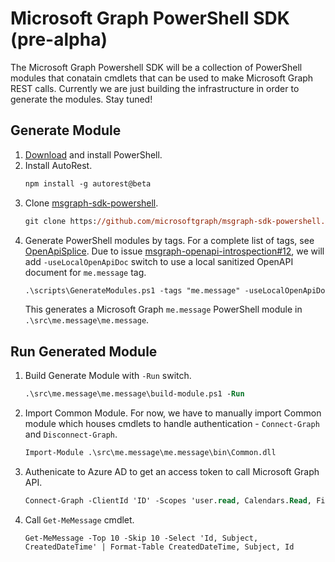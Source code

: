 # Microsoft Graph PowerShell SDK (pre-alpha)
The Microsoft Graph Powershell SDK will be a collection of PowerShell modules that conatain cmdlets that can be used to make Microsoft Graph REST calls.  Currently we are just building the infrastructure in order to generate the modules.  Stay tuned!

## Generate Module
1. [Download](https://github.com/PowerShell/PowerShell/releases/tag/v6.2.2) and install PowerShell.
2. Install AutoRest.
    ```ps
    npm install -g autorest@beta
    ```
3. Clone [msgraph-sdk-powershell](https://github.com/microsoftgraph/msgraph-sdk-powershell).
    ```ps
    git clone https://github.com/microsoftgraph/msgraph-sdk-powershell.git -b dev
    ```
4. Generate PowerShell modules by tags. For a complete list of tags, see [OpenApiSplice](https://github.com/microsoftgraph/msgraph-openapi-introspection). Due to issue [msgraph-openapi-introspection#12](https://github.com/microsoftgraph/msgraph-openapi-introspection/issues/12), we will add `-useLocalOpenApiDoc` switch to use a local sanitized OpenAPI document for `me.message` tag.
    ```ps
    .\scripts\GenerateModules.ps1 -tags "me.message" -useLocalOpenApiDoc
    ```
    This generates a Microsoft Graph `me.message` PowerShell module in `.\src\me.message\me.message`.

## Run Generated Module
1. Build Generate Module with `-Run` switch.
    ```ps
    .\src\me.message\me.message\build-module.ps1 -Run 
    ```

2. Import Common Module.
    For now, we have to manually import Common module which houses cmdlets to handle authentication - `Connect-Graph` and `Disconnect-Graph`.
    ```ps
    Import-Module .\src\me.message\me.message\bin\Common.dll  
    ```
3. Authenicate to Azure AD to get an access token to call Microsoft Graph API.
    ```ps
    Connect-Graph -ClientId 'ID' -Scopes 'user.read, Calendars.Read, Files.Read'
    ```
4. Call `Get-MeMessage` cmdlet.
    ```
    Get-MeMessage -Top 10 -Skip 10 -Select 'Id, Subject, CreatedDateTime' | Format-Table CreatedDateTime, Subject, Id
    ```
